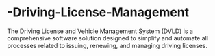 # -Driving-License-Management
The Driving License and Vehicle Management System (DVLD) is a comprehensive software solution designed to simplify and automate all processes related to issuing, renewing, and managing driving licenses. 
